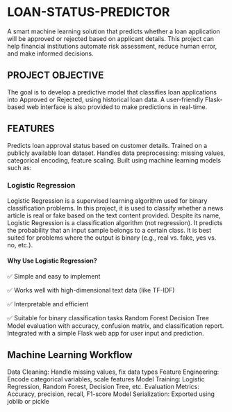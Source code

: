 # LOAN-STATUS-PREDICTOR
A smart machine learning solution that predicts whether a loan application will be approved or rejected based on applicant details. This project can help financial institutions automate risk assessment, reduce human error, and make informed decisions.
## PROJECT OBJECTIVE
The goal is to develop a predictive model that classifies loan applications into Approved or Rejected, using historical loan data. A user-friendly Flask-based web interface is also provided to make predictions in real-time.
## FEATURES
Predicts loan approval status based on customer details.
Trained on a publicly available loan dataset.
Handles data preprocessing: missing values, categorical encoding, feature scaling.
Built using machine learning models such as:
### Logistic Regression
Logistic Regression is a supervised learning algorithm used for binary classification problems. In this project, it is used to classify whether a news article is real or fake based on the text content provided.
Despite its name, Logistic Regression is a classification algorithm (not regression). It predicts the probability that an input sample belongs to a certain class. It is best suited for problems where the output is binary (e.g., real vs. fake, yes vs. no, etc.).
#### Why Use Logistic Regression?
✅ Simple and easy to implement

✅ Works well with high-dimensional text data (like TF-IDF)

✅ Interpretable and efficient

✅ Suitable for binary classification tasks
Random Forest
Decision Tree
Model evaluation with accuracy, confusion matrix, and classification report.
Integrated with a simple Flask web app for user input and prediction.
## Machine Learning Workflow 
Data Cleaning: Handle missing values, fix data types
Feature Engineering: Encode categorical variables, scale features
Model Training: Logistic Regression, Random Forest, Decision Tree, etc.
Evaluation Metrics: Accuracy, precision, recall, F1-score
Model Serialization: Exported using joblib or pickle

